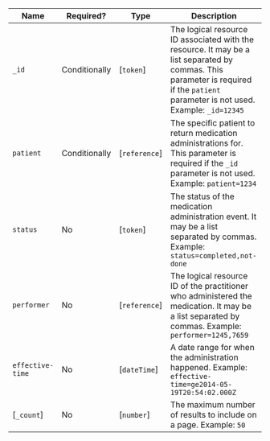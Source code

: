  Name|Required?|Type|Description
------------------|---------------|---------------|------------------------------------------------------------------------------------------------------------------------------------------------------------------------------------
 `_id`|Conditionally|[`token`]|The logical resource ID associated with the resource. It may be a list separated by commas. This parameter is required if the `patient` parameter is not used. Example: `_id=12345`
 `patient`|Conditionally|[`reference`]|The specific patient to return medication administrations for. This parameter is required if the `_id` parameter is not used. Example: `patient=1234`
 `status`|No|[`token`]|The status of the medication administration event. It may be a list separated by commas. Example: `status=completed,not-done`
 `performer`|No|[`reference`]|The logical resource ID of the practitioner who administered the medication. It may be a list separated by commas. Example: `performer=1245,7659`
 `effective-time`|No|[`dateTime`]|A date range for when the administration happened. Example: `effective-time=ge2014-05-19T20:54:02.000Z`
 [`_count`]|No|[`number`]|The maximum number of results to include on a page. Example: `50`

